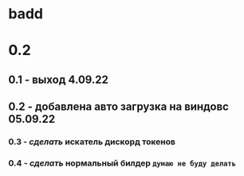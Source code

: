 # badd
# 0.2
## 0.1 - выход 4.09.22
## 0.2 - добавлена авто загрузка на виндовс 05.09.22
### 0.3 - *сделать* искатель дискорд токенов
### 0.4 - *сделать* нормальный билдер ```думаю не буду делать```
